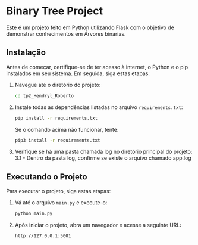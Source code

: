 # Binary Tree Project

Este é um projeto feito em Python utilizando Flask com o objetivo de demonstrar conhecimentos em Árvores binárias.

## Instalação

Antes de começar, certifique-se de ter acesso à internet, o Python e o pip instalados em seu sistema. Em seguida, siga estas etapas:

1. Navegue até o diretório do projeto:

    ```bash
    cd tp2_Hendryl_Roberto
    ```

2. Instale todas as dependências listadas no arquivo `requirements.txt`:

    ```bash
    pip install -r requirements.txt
    ```

   Se o comando acima não funcionar, tente:

    ```bash
    pip3 install -r requirements.txt
    ```

3. Verifique se há uma pasta chamada log no diretório principal do projeto:
   3.1 - Dentro da pasta log, confirme se existe o arquivo chamado app.log 

## Executando o Projeto

Para executar o projeto, siga estas etapas:

1. Vá até o arquivo `main.py` e execute-o:

    ```bash
    python main.py
    ```

2. Após iniciar o projeto, abra um navegador e acesse a seguinte URL:

    ```
    http://127.0.0.1:5001
    ```


